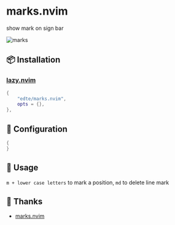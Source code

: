 # marks.nvim
show mark on sign bar

![marks](https://github.com/user-attachments/assets/dc41210c-93f4-4688-9733-ee967c52cce4)

## 📦 Installation

### [lazy.nvim](https://github.com/folke/lazy.nvim)

```lua
{
    "edte/marks.nvim",
    opts = {},
},
```


## 📝 Configuration
```lua
{
}

```


## 🚀 Usage
`m + lower case letters` to mark a position, `md` to delete line mark

## 📄 Thanks
- [marks.nvim](https://github.com/chentoast/marks.nvim)
